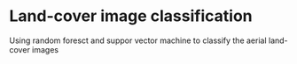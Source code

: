 # Land-cover image classification
Using random foresct and suppor vector machine to classify the aerial land-cover images
